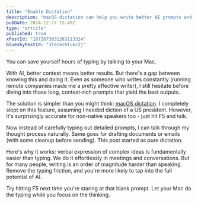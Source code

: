 ```yaml
---
title: "Enable Dictation"
description: "macOS dictation can help you write better AI prompts and content by removing the friction between thinking and typing."
pubDate: 2024-12-27 15:49Z
type: "article"
published: true
xPostId: "1872673831263113324"
blueskyPostId: "3lecechtukc2j"
---
```


You can save yourself hours of typing by talking to your Mac.

With AI, better context means better results. But there's a gap between knowing this and doing it. Even as someone who writes constantly (running remote companies made me a pretty effective writer), I still hesitate before diving into those long, context-rich prompts that yield the best outputs.

The solution is simpler than you might think: [macOS dictation](https://support.apple.com/en-gb/guide/mac-help/mh40584/mac). I completely slept on this feature, assuming I needed diction of a US president. However, it's surprisingly accurate for non-native speakers too - just hit F5 and talk.

Now instead of carefully typing out detailed prompts, I can talk through my thought process naturally. Same goes for drafting documents or emails (with some cleanup before sending). This post started as pure dictation.

Here's why it works: verbal expression of complex ideas is fundamentally easier than typing. We do it effortlessly in meetings and conversations. But for many people, writing is an order of magnitude harder than speaking. Remove the typing friction, and you're more likely to tap into the full potential of AI.

Try hitting F5 next time you're staring at that blank prompt. Let your Mac do the typing while you focus on the thinking.
